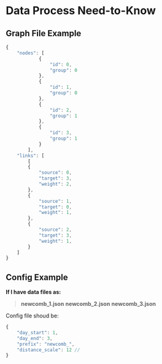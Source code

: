 # Data Process Need-to-Know

## Graph File Example

```javascript
{
    "nodes": [
            {
                "id": 0,
                "group": 0
            },
            {
                "id": 1,
                "group": 0
            },
            {
                "id": 2,
                "group": 1
            },
            {
                "id": 3,
                "group": 1
            }
        ],
    "links": [
        [
        {
            "source": 0,
            "target": 3,
            "weight": 2,
        },
        {
            "source": 1,
            "target": 0,
            "weight": 1,
        },
        {
            "source": 2,
            "target": 3,
            "weight": 1,
        }
    ]
}
```

## Config Example

**If I have data files as:**

> **newcomb_1.json**
> **newcomb_2.json**
> **newcomb_3.json**

Config file shoud be:

```javascript
{
    "day_start": 1,
    "day_end": 3,
    "prefix": "newcomb_",
    "distance_scale": 12 // 
}
```
